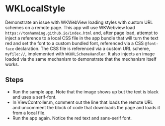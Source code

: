 # WKLocalStyle
Demonstrate an issue with WKWebView loading styles with custom URL schemes on a remote page. This app will use WKWebview load `https://tomhamming.github.io/index.html` and, after page load, attempt to inject a reference to a local CSS file in the app bundle that will turn the text red and set the font to a custom bundled font, referenced via a CSS `@font-face` declaration. The CSS file is referenced via a custom URL scheme, `myfile://`, implemented with `WKURLSchemeHandler`. It also injects an image loaded via the same mechanism to demonstrate that the mechanism itself works.

## Steps
 - Run the sample app. Note that the image shows up but the text is black and uses a serif-font.
 - In ViewController.m, comment out the line that loads the remote URL and uncomment the block of code that downloads the page and loads it from a local file.
 - Run the app again. Notice the red text and sans-serif font.